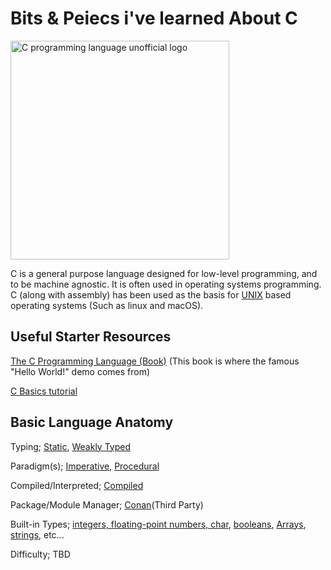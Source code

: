 # Bits & Peiecs i've learned About C

<img src="https://upload.wikimedia.org/wikipedia/commons/thumb/3/35/The_C_Programming_Language_logo.svg/1200px-The_C_Programming_Language_logo.svg.png"
     alt="C programming language unofficial logo"
     style="height:350px; width:350px;" />

C is a general purpose language designed for low-level programming, and to be machine agnostic. It is often used in operating systems programming. C (along with assembly) has been used as the basis for [UNIX](https://en.wikipedia.org/wiki/Unix) based operating systems (Such as linux and macOS).

## Useful Starter Resources

[The C Programming Language (Book)](https://www.amazon.ca/Programming-Language-2nd-Brian-Kernighan/dp/0131103628/ref=sr_1_1?crid=PSVHPMJDU0ZD&keywords=the+c+programming+language&qid=1567148880&s=gateway&sprefix=the+c+progr%2Caps%2C200&sr=8-1) (This book is where the famous "Hello World!" demo comes from)

[C Basics tutorial](http://www.tutorialspoint.com/cprogramming/index.htm)

## Basic Language Anatomy

Typing; [Static](https://en.wikipedia.org/wiki/Type_system#STATIC), [Weakly Typed](https://en.wikipedia.org/wiki/Strong_and_weak_typing#Definitions_of_%22strong%22_or_%22weak%22)

Paradigm(s); [Imperative](https://en.wikipedia.org/wiki/Imperative_programming), [Procedural](https://en.wikipedia.org/wiki/Procedural_programming)

Compiled/Interpreted; [Compiled](https://en.wikipedia.org/wiki/Compiled_language)

Package/Module Manager; [Conan](https://conan.io/)(Third Party)

Built-in Types; [integers, floating-point numbers, char](https://www.geeksforgeeks.org/data-types-in-c/), [booleans](https://www.geeksforgeeks.org/bool-in-c/), [Arrays](https://www.tutorialspoint.com/cprogramming/c_arrays.htm), [strings](https://www.tutorialspoint.com/cprogramming/c_strings.htm),  etc...

Difficulty; TBD

